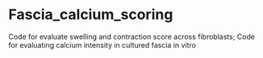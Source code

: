 # Fascia_calcium_scoring
Code for evaluate swelling and contraction score across fibroblasts; Code for evaluating calcium intensity in cultured fascia in vitro
